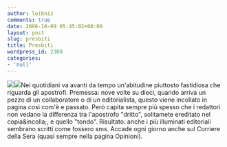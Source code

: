 ```yaml
---
author: leibniz
comments: true
date: 2006-10-09 05:45:02+00:00
layout: post
slug: presbiti
title: Presbiti
wordpress_id: 2308
categories:
- 'null'
---
```


![](http://www.decodeunicode.org/data/glyph/196x196/0027.gif)![](http://www.decodeunicode.org/data/glyph/196x196/02BC.gif)Nei quotidiani va avanti da tempo un'abitudine piuttosto fastidiosa che riguarda gli apostrofi. Premessa: nove volte su dieci, quando arriva un pezzo di un collaboratore o di un editorialista, questo viene incollato in pagina così com'è e passato. Però capita sempre più spesso che i redattori non vedano la differenza tra l'apostrofo "dritto", solitamete ereditato nel copia&incolla;, e quello "tondo". Risultato: anche i più illuminati editoriali sembrano scritti come fossero sms. Accade ogni giorno anche sul Corriere della Sera (quasi sempre nella pagina Opinioni).
